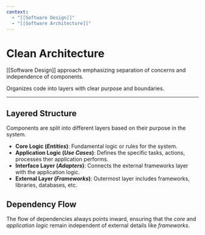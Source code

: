 ```yaml
---
context:
  - "[[Software Design]]"
  - "[[Software Architecture]]"
---
```


# Clean Architecture

[[Software Design]] approach emphasizing separation of concerns and independence of components.

Organizes code into layers with clear purpose and boundaries.

---

## Layered Structure

Components are split into different layers based on their purpose in the system.

- **Core Logic (_Entities_)**: Fundamental logic or rules for the system.
- **Application Logic (_Use Cases_)**: Defines the specific tasks, actions, processes ther application performs.
- **Interface Layer (_Adapters_)**: Connects the external frameworks layer with the application logic.
- **External Layer (_Frameworks_)**: Outermost layer includes frameworks, libraries, databases, etc.

## Dependency Flow

The flow of dependencies always points inward, ensuring that the _core_ and _application logic_ remain independent of external details like _frameworks_.

